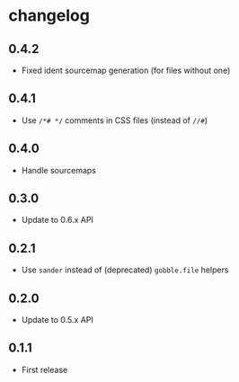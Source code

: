 # changelog

## 0.4.2

* Fixed ident sourcemap generation (for files without one)

## 0.4.1

* Use `/*# */` comments in CSS files (instead of `//#`)

## 0.4.0

* Handle sourcemaps

## 0.3.0

* Update to 0.6.x API

## 0.2.1

* Use `sander` instead of (deprecated) `gobble.file` helpers

## 0.2.0

* Update to 0.5.x API

## 0.1.1

* First release
